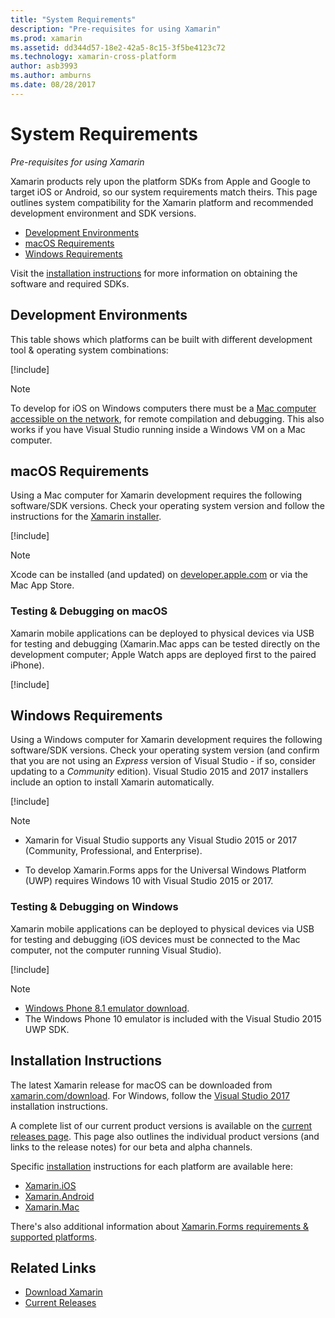 ```yaml
---
title: "System Requirements"
description: "Pre-requisites for using Xamarin"
ms.prod: xamarin
ms.assetid: dd344d57-18e2-42a5-8c15-3f5be4123c72
ms.technology: xamarin-cross-platform
author: asb3993
ms.author: amburns
ms.date: 08/28/2017
---
```


# System Requirements

_Pre-requisites for using Xamarin_

Xamarin products rely upon the platform SDKs from Apple and Google to
target iOS or Android, so our system requirements match theirs. This page
outlines system compatibility for the Xamarin platform and recommended
development environment and SDK versions.

- [Development Environments](#devenv)
- [macOS Requirements](#mac)
- [Windows Requirements](#windows)

Visit the [installation instructions](#install) for more information
on obtaining the software and required SDKs.

<a name="devenv" />

## Development Environments

This table shows which platforms can be built with different
development tool & operating system combinations:

[!include[](~/cross-platform/includes/development-environment.md)]


> [!NOTE]
> To develop for iOS on Windows computers there must be a
> [Mac computer accessible on the network](~/ios/get-started/installation/windows/connecting-to-mac/index.md),
> for remote compilation and debugging. This also works if you have Visual Studio
> running inside a Windows VM on a Mac computer.

<a name="mac" />

## macOS Requirements

Using a Mac computer for Xamarin development requires the following software/SDK versions. Check
your operating system version and follow the instructions for the [Xamarin installer](#install).

[!include[](~/cross-platform/includes/macos-requirements.md)]

> [!NOTE]
> Xcode can be installed (and updated) on
>[developer.apple.com](https://developer.apple.com/xcode/download/) or via the Mac App Store.

### Testing & Debugging on macOS

Xamarin mobile applications can be deployed to physical devices via USB
for testing and debugging
(Xamarin.Mac apps can be tested directly on the development computer;
Apple Watch apps are deployed first to the paired iPhone).

[!include[](~/cross-platform/includes/macos-testing.md)]


<a name="windows" />

## Windows Requirements

Using a Windows computer for Xamarin development requires the following software/SDK versions.
Check your operating system version (and confirm that you are not using an *Express* version of
Visual Studio - if so, consider updating to a *Community* edition).
Visual Studio 2015 and 2017 installers include an option to install Xamarin automatically.

[!include[](~/cross-platform/includes/windows-requirements.md)]


> [!NOTE]
>
>* Xamarin for Visual Studio supports any Visual Studio 2015 or 2017 (Community, Professional, and Enterprise).
>
>* To develop Xamarin.Forms apps for the Universal Windows Platform (UWP) requires
>  Windows 10 with Visual Studio 2015 or 2017.


### Testing & Debugging on Windows

Xamarin mobile applications can be deployed to physical devices via USB
for testing and debugging (iOS devices must be connected to the Mac computer, not the computer
running Visual Studio).

[!include[](~/cross-platform/includes/windows-testing.md)]


> [!NOTE]
>
>* [Windows Phone 8.1 emulator download](https://www.microsoft.com/en-us/download/details.aspx?id=43719).
>* The Windows Phone 10 emulator is included with the Visual Studio 2015 UWP SDK.

<a name="install" />

## Installation Instructions

The latest Xamarin release for macOS can be downloaded from
[xamarin.com/download](http://xamarin.com/download). For Windows,
follow the [Visual Studio 2017](https://docs.microsoft.com/en-us/visualstudio/install/install-visual-studio)
installation instructions.

A complete list of our current product versions is available on the
[current releases page](http://developer.xamarin.com/releases/current/). This
page also outlines the individual product versions (and links to the release notes)
for our beta and alpha channels.

Specific [installation](~/cross-platform/get-started/installation/index.md) instructions for each platform are available here:

- [Xamarin.iOS](~/ios/get-started/installation/index.md)
- [Xamarin.Android](~/android/get-started/installation/index.md)
- [Xamarin.Mac](~/mac/get-started/installation.md)

There's also additional information about
[Xamarin.Forms requirements & supported platforms](~/xamarin-forms/get-started/installation.md).


## Related Links

- [Download Xamarin](https://xamarin.com/download/)
- [Current Releases](https://developer.xamarin.com/releases/current/)
